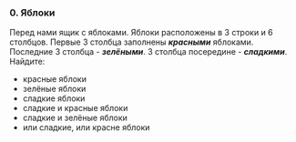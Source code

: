 ### 0. Яблоки
Перед нами ящик с яблоками. Яблоки расположены в 3 строки и 6 столбцов. Первые 3 столбца заполнены ***красными*** яблоками. Последние 3 столбца - ***зелёными***. 3 столбца посередине - ***сладкими***.
Найдите:
* красные яблоки
* зелёные яблоки
* сладкие яблоки
* сладкие и красные яблоки
* сладкие и зелёные яблоки
* или сладкие, или красне яблоки
